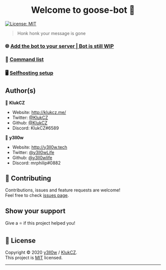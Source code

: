 <h1 align="center">Welcome to goose-bot 👋</h1>
<p>
  <a href="https://github.com/TestersQTs/goose-bot/blob/master/LICENSE" target="_blank">
    <img alt="License: MIT" src="https://img.shields.io/badge/License-MIT-yellow.svg" />
  </a>
</p>

> Honk honk your message is gone

### 🌐 [Add the bot to your server | Bot is still WIP](https://www.youtube.com/watch?v=dQw4w9WgXcQ)

### 📄 [Command list](https://github.com/TestersQTs/goose-bot/blob/master/md/CommandList.md)

### 🖥️ [Selfhosting setup](https://github.com/TestersQTs/goose-bot/blob/master/md/Selfhostbot.md)

## Author(s)

👤 **KlukCZ**

- Website: http://klukcz.me/
- Twitter: [@KlukCZ](https://twitter.com/KlukCZ)
- Github: [@KlukCZ](https://github.com/KlukCZ)
- Discord: KlukCZ#6589

👤 **y3ll0w**

- Website: http://y3ll0w.tech
- Twitter: [@y3ll0wLife](https://twitter.com/y3ll0wLife)
- Github: [@y3ll0wlife](https://github.com/y3ll0wlife)
- Discord: mrphilip#0882

## 🤝 Contributing

Contributions, issues and feature requests are welcome!<br />Feel free to check [issues page](https://github.com/TestersQTs/goose-bot/issues).

## Show your support

Give a ⭐️ if this project helped you!

## 📝 License

Copyright © 2020 [y3ll0w](https://github.com/y3ll0wlife) / [KlukCZ](https://github.com/KlukCZ).<br />
This project is [MIT](https://github.com/TestersQTs/goose-bot/blob/master/LICENSE) licensed.

---

<!---
This README was generated with ❤️ by [readme-md-generator](https://github.com/kefranabg/readme-md-generator)
--->
